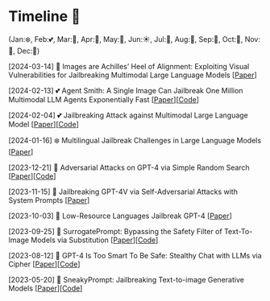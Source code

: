 # Timeline 🚀 
(Jan:❄️, Feb:💕, Mar:🌱, Apr:🌸, May:🌺, Jun:☀️, Jul:🍦, Aug:🌴, Sep:🍂, Oct:🎃, Nov:🦃, Dec:🎄)

[2024-03-14] 🌱 Images are Achilles’ Heel of Alignment: Exploiting Visual Vulnerabilities for Jailbreaking Multimodal Large Language Models [[Paper](https://arxiv.org/pdf/2403.09513.pdf)]

[2024-02-13] 💕 Agent Smith: A Single Image Can Jailbreak One Million Multimodal LLM Agents Exponentially Fast [[Paper](https://arxiv.org/pdf/2402.08567.pdf)][[Code](https://sail-sg.github.io/Agent-Smith/)]

[2024-02-04] 💕 Jailbreaking Attack against Multimodal Large Language Model [[Paper](https://arxiv.org/pdf/2402.02309.pdf)][[Code](https://github.com/abc03570128/Jailbreaking-Attack-against-Multimodal-Large-Language-Model)]

[2024-01-16] ❄️ Multilingual Jailbreak Challenges in Large Language Models [[Paper](https://openreview.net/pdf?id=plmBsXHxgR)]

[2023-12-21] 🎄 Adversarial Attacks on GPT-4 via Simple Random Search [[Paper](https://www.andriushchenko.me/gpt4adv.pdf)][[Code](https://github.com/max-andr/adversarial-random-search-gpt4)]

[2023-11-15] 🦃 Jailbreaking GPT-4V via Self-Adversarial Attacks with System Prompts [[Paper](https://arxiv.org/pdf/2311.09127.pdf)]

[2023-10-03] 🎃 Low-Resource Languages Jailbreak GPT-4 [[Paper](https://arxiv.org/pdf/2310.02446.pdf)]

[2023-09-25] 🍂 SurrogatePrompt: Bypassing the Safety Filter of Text-To-Image Models via Substitution [[Paper](https://arxiv.org/pdf/2309.14122.pdf)][[Code](https://github.com/Zjm1900/SurrogatePrompt)]

[2023-08-12] 🌴 GPT-4 Is Too Smart To Be Safe: Stealthy Chat with LLMs via Cipher [[Paper](https://arxiv.org/pdf/2308.06463.pdf)][[Code](https://github.com/RobustNLP/CipherChat)]

[2023-05-20] 🦃 SneakyPrompt: Jailbreaking Text-to-image Generative Models [[Paper](https://arxiv.org/pdf/2305.12082.pdf)][[Code](https://github.com/Yuchen413/text2image_safety)]
